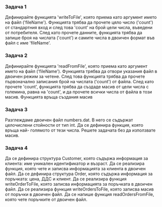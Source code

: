 ### Задача 1  
Дефинирайте функцията 'writeToFile', която приема като аргумент името на файл
('fileName'). Функцията трябва да прочете цяло число ('count') от стандартния вход и
след това 'count' на брой цели числа, въведени от потребителя. След като прочете
данните, функцията трябва да запише броя на числата ('count') и самите числа в
двоичен формат във файл с име 'fileName'. 

### Задача 2 
Дефинирайте функцията 'readFromFile', която приема като аргумент името на файл
('fileName'). Функцията трябва да отвори указания файл в двоичен режим за четене.
След това функцията трябва да прочете първоначално записания брой на числата
('count') от файла. След като прочете 'count', функцията трябва да създаде масив от
цели числа с големина, равна на 'count', и да прочете всички числа от файла в този
масив. Функцията връща създания масив


### Задача 3 
Разглеждаме двоичен файл numbers.dat. В него се съдържат целочислени стойности от
тип int. Да се дефинира функция, която връща най- голямото от тези числа. Решете
задачата без да използвате масив. 


### Задача 4 
Да се дефинира структура Customer, която съдържа информация за клиента: име
уникален идентификатор и възраст. Да се реализира функция, която чете и записва
информацията за клиента в двоичен файл. Да се дефинира структура Order, която
съдържа информация за поръчката: цена, ДДС и клиент. Да се реализира функция
writeOrderToFile, която записва информацията за поръчката в двоичен файл. Да се
реализира функция writeOrdersToFile, която записва масив от поръчки в двоичен
файл. Да се напише функция readOrdersFromFile, която чете поръчките от двоичен
файл.
